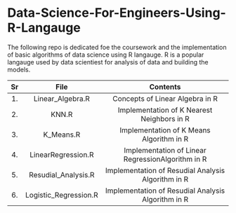 # Data-Science-For-Engineers-Using-R-Langauge

The following repo is dedicated foe the coursework and the implementation of basic algorithms of data science using R langauge.
R is a popular langauge used by data scientiest for analysis of data and building the models.


| Sr | File |  Contents|
|:---:|:----:|:-----------:|
|1.| Linear_Algebra.R |Concepts of Linear Algebra in  R|
|2.| KNN.R |Implementation of K Nearest Neighbors in R|
|3.| K_Means.R |Implementation of K Means Algorithm in R|
|4.| LinearRegression.R |Implementation of Linear RegressionAlgorithm in R|
|5.| Resudial_Analysis.R |Implementation of Resudial Analysis Algorithm in R|
|6.| Logistic_Regression.R |Implementation of Resudial Analysis Algorithm in R|

